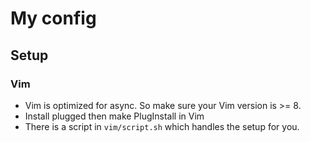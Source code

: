 # My config

## Setup

### Vim
* Vim is optimized for async. So make sure your Vim version is >= 8.
* Install plugged then make PlugInstall in Vim
* There is a script in `vim/script.sh` which handles the setup for you.
